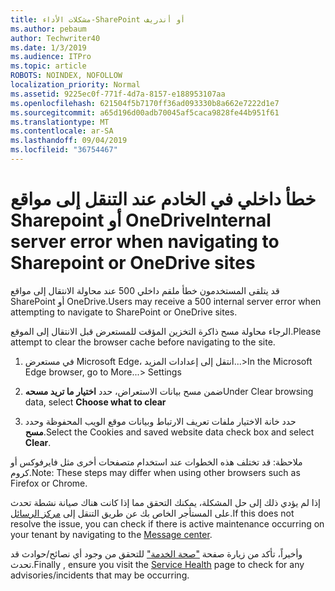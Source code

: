 ```yaml
---
title: مشكلات الأداء-SharePoint أو أندريف
ms.author: pebaum
author: Techwriter40
ms.date: 1/3/2019
ms.audience: ITPro
ms.topic: article
ROBOTS: NOINDEX, NOFOLLOW
localization_priority: Normal
ms.assetid: 9225ec0f-771f-4d7a-8157-e188953107aa
ms.openlocfilehash: 621504f5b7170ff36ad093330b8a662e7222d1e7
ms.sourcegitcommit: a65d196d00adb70045af5caca9828fe44b951f61
ms.translationtype: MT
ms.contentlocale: ar-SA
ms.lasthandoff: 09/04/2019
ms.locfileid: "36754467"
---
```

# <a name="internal-server-error-when-navigating-to-sharepoint-or-onedrive-sites"></a><span data-ttu-id="298c2-102">خطأ داخلي في الخادم عند التنقل إلى مواقع Sharepoint أو OneDrive</span><span class="sxs-lookup"><span data-stu-id="298c2-102">Internal server error when navigating to Sharepoint or OneDrive sites</span></span>

<span data-ttu-id="298c2-103">قد يتلقى المستخدمون خطأ ملقم داخلي 500 عند محاولة الانتقال إلى مواقع SharePoint أو OneDrive.</span><span class="sxs-lookup"><span data-stu-id="298c2-103">Users may receive a 500 internal server error when attempting to navigate to SharePoint or OneDrive sites.</span></span> 

<span data-ttu-id="298c2-104">الرجاء محاولة مسح ذاكرة التخزين المؤقت للمستعرض قبل الانتقال إلى الموقع.</span><span class="sxs-lookup"><span data-stu-id="298c2-104">Please attempt to clear the browser cache before navigating to the site.</span></span>


1. <span data-ttu-id="298c2-105">في مستعرض Microsoft Edge، انتقل إلى إعدادات المزيد...></span><span class="sxs-lookup"><span data-stu-id="298c2-105">In the Microsoft Edge browser, go to More...> Settings</span></span>

2. <span data-ttu-id="298c2-106">ضمن مسح بيانات الاستعراض، حدد **اختيار ما تريد مسحه**</span><span class="sxs-lookup"><span data-stu-id="298c2-106">Under Clear browsing data, select **Choose what to clear**</span></span>

3. <span data-ttu-id="298c2-107">حدد خانة الاختيار ملفات تعريف الارتباط وبيانات موقع الويب المحفوظة وحدد **مسح**.</span><span class="sxs-lookup"><span data-stu-id="298c2-107">Select the Cookies and saved website data check box and select **Clear**.</span></span>

<span data-ttu-id="298c2-108">ملاحظة: قد تختلف هذه الخطوات عند استخدام متصفحات أخرى مثل فايرفوكس أو كروم.</span><span class="sxs-lookup"><span data-stu-id="298c2-108">Note: These steps may differ when using other browsers such as Firefox or Chrome.</span></span>

<span data-ttu-id="298c2-109">إذا لم يؤدي ذلك إلى حل المشكلة، يمكنك التحقق مما إذا كانت هناك صيانة نشطة تحدث على المستأجر الخاص بك عن طريق التنقل إلى [مركز الرسائل](https://portal.office.com/adminportal/home#/MessageCenter).</span><span class="sxs-lookup"><span data-stu-id="298c2-109">If this does not resolve the issue, you can check if there is active maintenance occurring on your tenant by navigating to the [Message center](https://portal.office.com/adminportal/home#/MessageCenter).</span></span>

<span data-ttu-id="298c2-110">وأخيراً، تأكد من زيارة صفحة ["صحة الخدمة"](https://portal.office.com/adminportal/home#/servicehealth) للتحقق من وجود أي نصائح/حوادث قد تحدث.</span><span class="sxs-lookup"><span data-stu-id="298c2-110">Finally , ensure you visit the [Service Health](https://portal.office.com/adminportal/home#/servicehealth) page to check for any advisories/incidents that may be occurring.</span></span>

